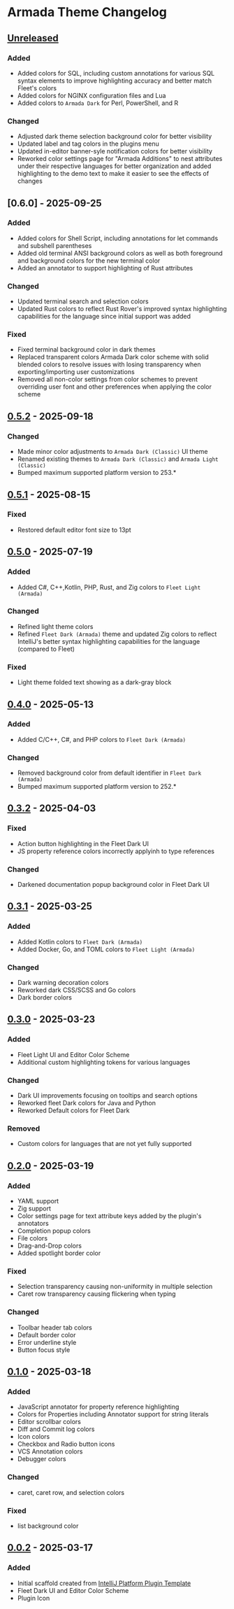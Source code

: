 <!-- Keep a Changelog guide -> https://keepachangelog.com -->

# Armada Theme Changelog

## [Unreleased]

### Added

- Added colors for SQL, including custom annotations for various SQL syntax elements to improve highlighting accuracy and better match Fleet's colors
- Added colors for NGINX configuration files and Lua
- Added colors to `Armada Dark` for Perl, PowerShell, and R

### Changed

- Adjusted dark theme selection background color for better visibility
- Updated label and tag colors in the plugins menu
- Updated in-editor banner-syle notification colors for better visibility
- Reworked color settings page for "Armada Additions" to nest attributes under their respective languages for better organization and added highlighting to the demo text to make it easier to see the effects of changes

## [0.6.0] - 2025-09-25

### Added

- Added colors for Shell Script, including annotations for let commands and subshell parentheses
- Added old terminal ANSI background colors as well as both foreground and background colors for the new terminal color
- Added an annotator to support highlighting of Rust attributes

### Changed

- Updated terminal search and selection colors
- Updated Rust colors to reflect Rust Rover's improved syntax highlighting capabilities for the language since initial support was added

### Fixed

- Fixed terminal background color in dark themes
- Replaced transparent colors Armada Dark color scheme with solid blended colors to resolve issues with losing transparency when exporting/importing user customizations
- Removed all non-color settings from color schemes to prevent overriding user font and other preferences when applying the color scheme

## [0.5.2] - 2025-09-18

### Changed

- Made minor color adjustments to `Armada Dark (Classic)` UI theme
- Renamed existing themes to `Armada Dark (Classic)` and `Armada Light (Classic)`
- Bumped maximum supported platform version to 253.*

## [0.5.1] - 2025-08-15

### Fixed

- Restored default editor font size to 13pt

## [0.5.0] - 2025-07-19

### Added

- Added C#, C++,Kotlin, PHP, Rust, and Zig colors to `Fleet Light (Armada)`

### Changed

- Refined light theme colors
- Refined `Fleet Dark (Armada)` theme and updated Zig colors to reflect IntelliJ's better syntax highlighting capabilities for the language (compared to Fleet)

### Fixed

- Light theme folded text showing as a dark-gray block

## [0.4.0] - 2025-05-13

### Added

- Added C/C++, C#, and PHP colors to `Fleet Dark (Armada)`

### Changed

- Removed background color from default identifier in `Fleet Dark (Armada)`
- Bumped maximum supported platform version to 252.*

## [0.3.2] - 2025-04-03

### Fixed

- Action button highlighting in the Fleet Dark UI
- JS property reference colors incorrectly applyinh to type references

### Changed

- Darkened documentation popup background color in Fleet Dark UI

## [0.3.1] - 2025-03-25

### Added

- Added Kotlin colors to `Fleet Dark (Armada)`
- Added Docker, Go, and TOML colors to `Fleet Light (Armada)`

### Changed

- Dark warning decoration colors
- Reworked dark CSS/SCSS and Go colors
- Dark border colors

## [0.3.0] - 2025-03-23

### Added

- Fleet Light UI and Editor Color Scheme
- Additional custom highlighting tokens for various languages

### Changed

- Dark UI improvements focusing on tooltips and search options
- Reworked fleet Dark colors for Java and Python
- Reworked Default colors for Fleet Dark

### Removed

- Custom colors for languages that are not yet fully supported

## [0.2.0] - 2025-03-19

### Added

- YAML support
- Zig support
- Color settings page for text attribute keys added by the plugin's annotators
- Completion popup colors
- File colors
- Drag-and-Drop colors
- Added spotlight border color

### Fixed

- Selection transparency causing non-uniformity in multiple selection
- Caret row transparency causing flickering when typing

### Changed

- Toolbar header tab colors
- Default border color
- Error underline style
- Button focus style

## [0.1.0] - 2025-03-18

### Added

- JavaScript annotator for property reference highlighting
- Colors for Properties including Annotator support for string literals
- Editor scrollbar colors
- Diff and Commit log colors
- Icon colors
- Checkbox and Radio button icons
- VCS Annotation colors
- Debugger colors

### Changed

- caret, caret row, and selection colors

### Fixed

- list background color

## [0.0.2] - 2025-03-17

### Added

- Initial scaffold created from [IntelliJ Platform Plugin Template](https://github.com/JetBrains/intellij-platform-plugin-template)
- Fleet Dark UI and Editor Color Scheme
- Plugin Icon

[Unreleased]: https://github.com/DavidSeptimus/armada-theme-intellij-plugin/compare/v0.5.2...HEAD
[0.5.3-eap]: https://github.com/DavidSeptimus/armada-theme-intellij-plugin/compare/v0.5.1...v0.5.3-eap
[0.5.2]: https://github.com/DavidSeptimus/armada-theme-intellij-plugin/compare/v0.5.1...v0.5.2
[0.5.1]: https://github.com/DavidSeptimus/armada-theme-intellij-plugin/compare/v0.5.0...v0.5.1
[0.5.0]: https://github.com/DavidSeptimus/armada-theme-intellij-plugin/compare/v0.4.0...v0.5.0
[0.4.0]: https://github.com/DavidSeptimus/armada-theme-intellij-plugin/compare/v0.3.2...v0.4.0
[0.3.2]: https://github.com/DavidSeptimus/armada-theme-intellij-plugin/compare/v0.3.1...v0.3.2
[0.3.1]: https://github.com/DavidSeptimus/armada-theme-intellij-plugin/compare/v0.3.0...v0.3.1
[0.3.0]: https://github.com/DavidSeptimus/armada-theme-intellij-plugin/compare/v0.2.0...v0.3.0
[0.2.0]: https://github.com/DavidSeptimus/armada-theme-intellij-plugin/compare/v0.1.0...v0.2.0
[0.1.0]: https://github.com/DavidSeptimus/armada-theme-intellij-plugin/compare/v0.0.2...v0.1.0
[0.0.2]: https://github.com/DavidSeptimus/armada-theme-intellij-plugin/commits/v0.0.2
